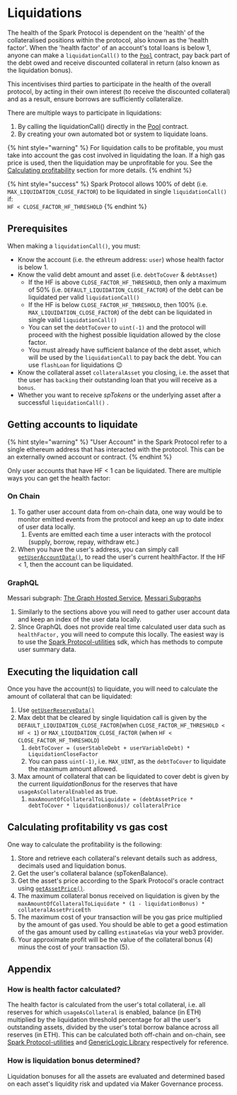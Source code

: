 # Liquidations

The health of the Spark Protocol is dependent on the 'health' of the collateralised positions within the protocol, also known as the 'health factor'. When the 'health factor' of an account's total loans is below 1, anyone can make a `liquidationCall()` to the [`Pool`](../core-contracts/pool.md#liquidationcall) contract, pay back part of the debt owed and receive discounted collateral in return (also known as the liquidation bonus).

This incentivises third parties to participate in the health of the overall protocol, by acting in their own interest (to receive the discounted collateral) and as a result, ensure borrows are sufficiently collateralize.

There are multiple ways to participate in liquidations:

1. By calling the liquidationCall() directly in the [Pool](../core-contracts/pool.md#liquidationcall) contract.
2. By creating your own automated bot or system to liquidate loans.

{% hint style="warning" %}
For liquidation calls to be profitable, you must take into account the gas cost involved in liquidating the loan. If a high gas price is used, then the liquidation may be unprofitable for you. See the [Calculating profitability](liquidations.md#calculating-profitability-vs-gas-cost) section for more details.
{% endhint %}

{% hint style="success" %}
Spark Protocol allows 100% of debt (i.e. `MAX_LIQUIDATION_CLOSE_FACTOR`) to be liquidated in single `liquidationCall()` if:\
`HF < CLOSE_FACTOR_HF_THRESHOLD`
{% endhint %}

## Prerequisites

When making a `liquidationCall()`, you must:

* Know the account (i.e. the ethreum address: `user`) whose health factor is below 1.
* Know the valid debt amount and asset (i.e. `debtToCover` & `debtAsset`)
  * If the HF is above `CLOSE_FACTOR_HF_THRESHOLD`, then only a maximum of 50% (i.e. `DEFAULT_LIQUIDATION_CLOSE_FACTOR`) of the debt can be liquidated per valid `liquidationCall()`
  * If the HF is below `CLOSE_FACTOR_HF_THRESHOLD`, then 100% (i.e. `MAX_LIQUIDATION_CLOSE_FACTOR`) of the debt can be liquidated in single valid `liquidationCall()`
  * You can set the `debtToCover` to `uint(-1)` and the protocol will proceed with the highest possible liquidation allowed by the close factor.
  * You must already have sufficient balance of the debt asset, which will be used by the `liquidationCall` to pay back the debt. You can use `flashLoan` for liquidations 😉
* Know the collateral asset `collateralAsset` you closing, i.e. the asset that the user has `backing` their outstanding loan that you will receive as a `bonus`.
* Whether you want to receive _spTokens_ or the underlying asset after a successful `liquidationCall()` .

## Getting accounts to liquidate

{% hint style="warning" %}
"User Account" in the Spark Protocol refer to a single ethereum address that has interacted with the protocol. This can be an externally owned account or contract.
{% endhint %}

Only user accounts that have HF < 1 can be liquidated. There are multiple ways you can get the health factor:

### On Chain

1. To gather user account data from on-chain data, one way would be to monitor emitted events from the protocol and keep an up to date index of user data locally.
   1. Events are emitted each time a user interacts with the protocol (supply, borrow, repay, withdraw etc.)
2. When you have the user's address, you can simply call [`getUserAccountData()`](../core-contracts/pool.md#getuseraccountdata), to read the user's current healthFactor. If the HF < 1, then the account can be liquidated.

### GraphQL

Messari subgraph: [The Graph Hosted Service](https://thegraph.com/hosted-service/subgraph/messari/spark-lend-ethereum), [Messari Subgraphs](https://subgraphs.messari.io/subgraph?endpoint=messari/spark-lend-ethereum\&tab=protocol)

1. Similarly to the sections above you will need to gather user account data and keep an index of the user data locally.
2. SInce GraphQL does not provide real time calculated user data such as `healthFactor,` you will need to compute this locally. The easiest way is to use the [Spark Protocol-utilities](https://github.com/marsfoundation/spark-utilities#formatusersummary) sdk, which has methods to compute user summary data.

## Executing the liquidation call

Once you have the account(s) to liquidate, you will need to calculate the amount of collateral that can be liquidated:

1. Use [`getUserReserveData()`](../periphery-contracts/uipooldataproviderv3.md#getuserreservesdata)
2. Max debt that be cleared by single liquidation call is given by the `DEFAULT_LIQUIDATION_CLOSE_FACTOR`(when `CLOSE_FACTOR_HF_THRESHOLD < HF < 1`) or `MAX_LIQUIDATION_CLOSE_FACTOR` (when `HF < CLOSE_FACTOR_HF_THRESHOLD`)
   1. `debtToCover = (userStableDebt + userVariableDebt) * LiquidationCloseFactor`
   2. You can pass `uint(-1)`, i.e. `MAX_UINT`, as the `debtToCover` to liquidate the maximum amount allowed.
3. Max amount of collateral that can be liquidated to cover debt is given by the current _liquidationBonus_ for the reserves that have `usageAsCollateralEnabled` as true.
   1. `maxAmountOfCollateralToLiquidate = (debtAssetPrice * debtToCover * liquidationBonus)/ collateralPrice`

## Calculating profitability vs gas cost

One way to calculate the profitability is the following:

1. Store and retrieve each collateral's relevant details such as address, decimals used and liquidation bonus.
2. Get the user's collateral balance (spTokenBalance).
3. Get the asset's price according to the Spark Protocol's oracle contract using [`getAssetPrice()`](../../core-contracts/spark-protocoloracle.md#getassetprice).
4. The maximum collateral bonus received on liquidation is given by the `maxAmountOfCollateralToLiquidate * (1 - liquidationBonus) * collateralAssetPriceEth`
5. The maximum cost of your transaction will be you gas price multiplied by the amount of gas used. You should be able to get a good estimation of the gas amount used by calling `estimateGas` via your web3 provider.
6. Your approximate profit will be the value of the collateral bonus (4) minus the cost of your transaction (5).

## Appendix

### How is health factor calculated?

The health factor is calculated from the user's total collateral, i.e. all reserves for which `usageAsCollateral` is enabled, balance (in ETH) multiplied by the liquidation threshold percentage for all the user's outstanding assets, divided by the user's total borrow balance across all reserves (in ETH). This can be calculated both off-chain and on-chain, see [Spark Protocol-utilities](https://github.com/marsfoundation/spark-utilities/blob/cdf8a8bf87c8848a2f0865c58defbd04e0871171/packages/math-utils/src/pool-math.ts#L169) and [GenericLogic Library](https://github.com/aave/aave-v3-core/blob/c8722965501b182f6ab380db23e52983eb87e406/contracts/protocol/libraries/logic/GenericLogic.sol#L183) respectively for reference.

### How is liquidation bonus determined?

Liquidation bonuses for all the assets are evaluated and determined based on each asset's liquidity risk and updated via Maker Governance process.
